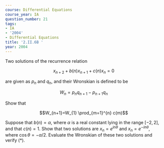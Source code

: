 ```yaml
---
course: Differential Equations
course_year: IA
question_number: 21
tags:
- IA
- '2004'
- Differential Equations
title: '2.II.6B '
year: 2004
---
```



Two solutions of the recurrence relation

$$x_{n+2}+b(n) x_{n+1}+c(n) x_{n}=0$$

are given as $p_{n}$ and $q_{n}$, and their Wronskian is defined to be

$$W_{n}=p_{n} q_{n+1}-p_{n+1} q_{n}$$

Show that

$$W_{n+1}=W_{1} \prod_{m=1}^{n} c(m)$$

Suppose that $b(n)=\alpha$, where $\alpha$ is a real constant lying in the range $[-2,2]$, and that $c(n)=1$. Show that two solutions are $x_{n}=e^{i n \theta}$ and $x_{n}=e^{-i n \theta}$, where $\cos \theta=-\alpha / 2$. Evaluate the Wronskian of these two solutions and verify $(*)$.